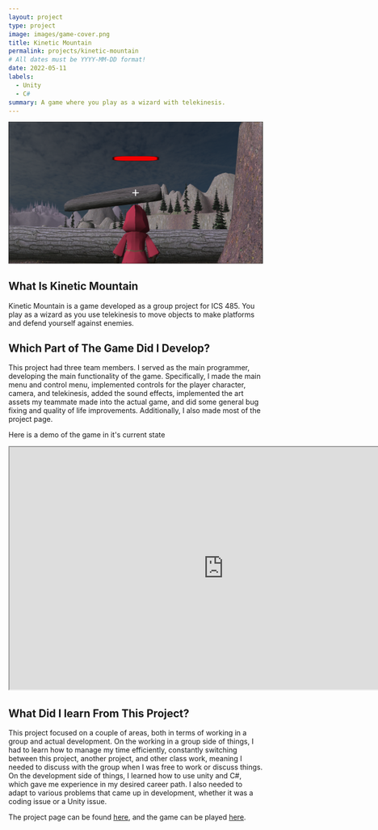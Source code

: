 ```yaml
---
layout: project
type: project
image: images/game-cover.png
title: Kinetic Mountain
permalink: projects/kinetic-mountain
# All dates must be YYYY-MM-DD format!
date: 2022-05-11
labels:
  - Unity
  - C#
summary: A game where you play as a wizard with telekinesis.
---
```


<img class="ui image" src="../images/game1.png">

## What Is Kinetic Mountain

Kinetic Mountain is a game developed as a group project for ICS 485. You play as a wizard as you use telekinesis to move objects to make platforms and defend yourself against enemies.

## Which Part of The Game Did I Develop?

This project had three team members. I served as the main programmer, developing the main functionality of the game. Specifically, I made the main menu and control menu, implemented controls for the player character, camera, and telekinesis, added the sound effects, implemented the art assets my teammate made into the actual game, and did some general bug fixing and quality of life improvements. Additionally, I also made most of the project page.

Here is a demo of the game in it's current state
<iframe allowfullscreen="allowfullscreen" src="https://drive.google.com/file/d/1QdraQ_bxaoOvVH5qHWqnxz7x7RQbzaF2/preview" width="848" height="480"></iframe>

## What Did I learn From This Project?

This project focused on a couple of areas, both in terms of working in a group and actual development. On the working in a group side of things, I had to learn how to manage my time efficiently, constantly switching between this project, another project, and other class work, meaning I needed to discuss with the group when I was free to work or discuss things. On the development side of things, I learned how to use unity and C#, which gave me experience in my desired career path. I also needed to adapt to various problems that came up in development, whether it was a coding issue or a Unity issue.

The project page can be found [here](https://team-wizard.github.io/), and the game can be played [here](https://sumidaca.itch.io/kinetic-mountain).
